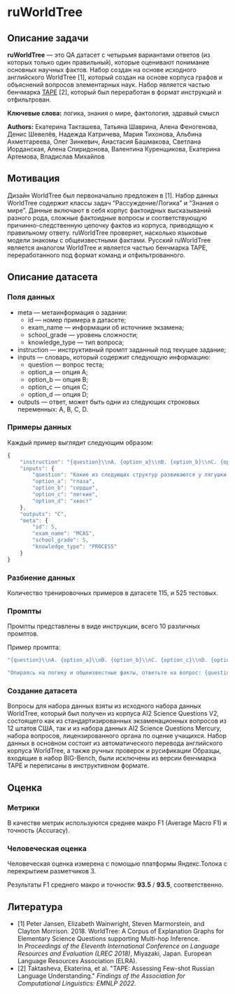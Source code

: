 # ruWorldTree

## Описание задачи

**ruWorldTree** — это QA датасет с четырьмя вариантами ответов (из которых только один правильный), которые оценивают понимание основных научных фактов. Набор создан на основе исходного английского WorldTree [1], который создан на основе корпуса графов и объяснений вопросов элементарных наук. Набор является частью бенчмарка [TAPE](https://tape-benchmark.com/) [2], который был переработан в формат инструкций и отфильтрован.

**Ключевые слова:** логика, знания о мире, фактология, здравый смысл

**Authors:** Екатерина Такташева, Татьяна Шаврина, Алена Феногенова, Денис Шевелёв, Надежда Катричева, Мария Тихонова,  Альбина Ахметгареева, Олег Зинкевич, Анастасия Башмакова, Светлана Иорданская, Алена Спиридонова, Валентина Куренщикова, Екатерина Артемова, Владислав Михайлов

## Мотивация

Дизайн WorldTree был первоначально предложен в [1]. Набор данных WorldTree содержит классы задач “Рассуждение/Логика” и “Знания о мире”. Данные включают в себя корпус фактоидных высказываний разного рода, сложные фактоидные вопросы и соответствующую причинно-следственную цепочку фактов из корпуса, приводящую к правильному ответу. ruWorldTree проверяет, насколько языковые модели знакомы с общеизвестными фактами. Русский ruWorldTree является аналогом WorldTree и является частью бенчмарка TAPE, переработанного под формат команд и отфильтрованного.

## Описание датасета

### Поля данных

- meta — метаинформация о задании:
    - id — номер примера в датасете;
    - exam_name — информации об источнике экзамена;
    - school_grade — уровень сложности;
    - knowledge_type — тип вопроса;
- instruction — инструктивный промпт заданный под текущее задание;
- inputs — словарь, который содержит следующую информацию:
    - question — вопрос теста;
    - option_a — опция A;
    - option_b — опция B;
    - option_c — опция C;
    - option_d — опция D;
- outputs — ответ, может быть одни из следующих строковых переменных: A, B, C, D.

### Примеры данных

Каждый пример выглядит следующим образом:

```jsx
{
    "instruction": "{question}\\nA. {option_a}\\nB. {option_b}\\nC. {option_c}\\nD. {option_d}\\nКакой ответ является правильным? В качестве ответа запишите только букву верного варианта: A, B, C или D без дополнительных объяснений.\\nОтвет: ",
    "inputs": {
        "question": "Какие из следующих структур развиваются у лягушки, когда она превращается из головастика во взрослую лягушку?",
        "option_a": "глаза",
        "option_b": "сердце",
        "option_c": "легкие",
        "option_d": "хвост"
    },
    "outputs": "C",
    "meta": {
        "id": 5,
        "exam_name": "MCAS",
        "school_grade": 5,
        "knowledge_type": "PROCESS"
    }
}
```

### Разбиение данных

Количество тренировочных примеров в датасете 115, и 525 тестовых.

### Промпты

Промпты представлены в виде инструкции, всего 10 различных промптов.

Пример промпта:

```jsx
"{question}\\nA. {option_a}\\nB. {option_b}\\nC. {option_c}\\nD. {option_d}\\nВыберите ответ из списка.\\nОтвет:"
```

```jsx
"Опираясь на логику и общеизвестные факты, ответьте на вопрос: {question}\\nA) {option_a}\\nB) {option_b}\\nC) {option_c}\\nD) {option_d}\\nОтвет:"
```

### Создание датасета

Вопросы для набора данных взяты из исходного набора данных WorldTree, который был получен из корпуса AI2 Science Questions V2, состоящего как из стандартизированных экзаменационных вопросов из 12 штатов США, так и из набора данных AI2 Science Questions Mercury, набора вопросов, лицензированного органа по оценке учащихся. Набор данных в основном состоит из автоматического перевода английского корпуса WorldTree, а также ручных проверок и русификации Образцы, входящие в набор BIG-Bench, были исключены из версии бенчмарка TAPE и переписаны в инструктивном формате.

## Оценка

### Метрики

В качестве метрик используются  среднее макро F1 (Average Macro F1) и точность (Accuracy).

### Человеческая оценка

Человеческая оценка измерена с помощью платформы Яндекс.Толока с перекрытием разметчиков 3.

Результаты F1 среднего макро и точности: **93.5** / **93.5**, соответственно.

## Литература

- [1] Peter Jansen, Elizabeth Wainwright, Steven Marmorstein, and Clayton Morrison. 2018. WorldTree: A Corpus of Explanation Graphs for Elementary Science Questions supporting Multi-hop Inference. In *Proceedings of the Eleventh International Conference on Language Resources and Evaluation (LREC 2018)*, Miyazaki, Japan. European Language Resources Association (ELRA).
- [2] Taktasheva, Ekaterina, et al. "TAPE: Assessing Few-shot Russian Language Understanding." *Findings of the Association for Computational Linguistics: EMNLP 2022.*
